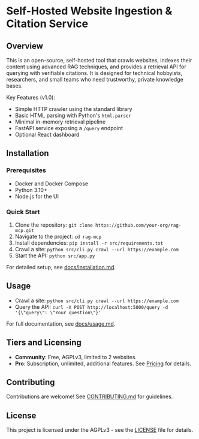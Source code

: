# Self-Hosted Website Ingestion & Citation Service

## Overview

This is an open-source, self-hosted tool that crawls websites, indexes their content using advanced RAG techniques, and provides a retrieval API for querying with verifiable citations. It is designed for technical hobbyists, researchers, and small teams who need trustworthy, private knowledge bases.

Key Features (v1.0):
- Simple HTTP crawler using the standard library
- Basic HTML parsing with Python's `html.parser`
- Minimal in-memory retrieval pipeline
- FastAPI service exposing a `/query` endpoint
- Optional React dashboard

## Installation

### Prerequisites
- Docker and Docker Compose
- Python 3.10+
- Node.js for the UI

### Quick Start
1. Clone the repository: `git clone https://github.com/your-org/rag-mcp.git`
2. Navigate to the project: `cd rag-mcp`
3. Install dependencies: `pip install -r src/requirements.txt`
4. Crawl a site: `python src/cli.py crawl --url https://example.com`
5. Start the API: `python src/app.py`

For detailed setup, see [docs/installation.md](docs/installation.md).

## Usage

- Crawl a site: `python src/cli.py crawl --url https://example.com`
- Query the API: `curl -X POST http://localhost:5000/query -d '{\"query\": \"Your question\"}'`

For full documentation, see [docs/usage.md](docs/usage.md).

## Tiers and Licensing
- **Community**: Free, AGPLv3, limited to 2 websites.
- **Pro**: Subscription, unlimited, additional features.
See [Pricing](#pricing) for details.

## Contributing
Contributions are welcome! See [CONTRIBUTING.md](CONTRIBUTING.md) for guidelines.

## License
This project is licensed under the AGPLv3 - see the [LICENSE](LICENSE) file for details.